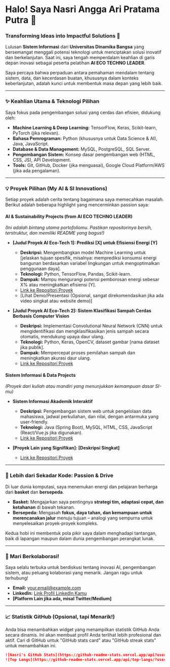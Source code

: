 # Halo! Saya Nasri Angga Ari Pratama Putra 👋

### Transforming Ideas into Impactful Solutions 🚀

Lulusan **Sistem Informasi** dari **Universitas Dinamika Bangsa** yang bersemangat menggali potensi teknologi untuk menciptakan solusi inovatif dan berkelanjutan. Saat ini, saya tengah memperdalam keahlian di garis depan inovasi sebagai peserta pelatihan **AI ECO TECHNO LEADER**.

Saya percaya bahwa perpaduan antara pemahaman mendalam tentang sistem, data, dan kecerdasan buatan, khususnya dalam konteks keberlanjutan, adalah kunci untuk membentuk masa depan yang lebih baik.

---

### ✨ Keahlian Utama & Teknologi Pilihan

Saya fokus pada pengembangan solusi yang cerdas dan efisien, didukung oleh:

* **Machine Learning & Deep Learning:** TensorFlow, Keras, Scikit-learn, PyTorch (jika relevan).
* **Bahasa Pemrograman:** Python (khususnya untuk Data Science & AI), Java, JavaScript.
* **Database & Data Management:** MySQL, PostgreSQL, SQL Server.
* **Pengembangan Sistem:** Konsep dasar pengembangan web (HTML, CSS, JS), API Development.
* **Tools:** Git, GitHub, Docker (jika menguasai), Google Cloud Platform/AWS (jika ada pengalaman).

---

### 💡 Proyek Pilihan (My AI & SI Innovations)

Setiap proyek adalah cerita tentang bagaimana saya memecahkan masalah. Berikut adalah beberapa highlight yang mencerminkan passion saya:

#### **AI & Sustainability Projects (from AI ECO TECHNO LEADER)**

*(Ini adalah bintang utama portofoliomu. Pastikan repositorinya bersih, terstruktur, dan memiliki README yang bagus!)*

* **[Judul Proyek AI Eco-Tech 1]: Prediksi [X] untuk Efisiensi Energi [Y]**
    * **Deskripsi:** Mengembangkan model Machine Learning untuk [jelaskan tujuan spesifik, misalnya: memprediksi konsumsi energi bangunan berdasarkan variabel lingkungan untuk mengoptimalkan penggunaan daya].
    * **Teknologi:** Python, TensorFlow, Pandas, Scikit-learn.
    * **Dampak:** Mampu mengurangi potensi pemborosan energi sebesar X% atau meningkatkan efisiensi [Y].
    * [Link ke Repositori Proyek](https://github.com/yourusername/project-ai-eco1)
    * [Lihat Demo/Presentasi (Opsional, sangat direkomendasikan jika ada video singkat atau website demo)]

* **[Judul Proyek AI Eco-Tech 2]: Sistem Klasifikasi Sampah Cerdas Berbasis Computer Vision**
    * **Deskripsi:** Implementasi Convolutional Neural Network (CNN) untuk mengidentifikasi dan mengklasifikasikan jenis sampah secara otomatis, mendukung upaya daur ulang.
    * **Teknologi:** Python, Keras, OpenCV, dataset gambar [nama dataset jika publik].
    * **Dampak:** Mempercepat proses pemilahan sampah dan meningkatkan akurasi daur ulang.
    * [Link ke Repositori Proyek](https://github.com/yourusername/project-ai-eco2)

#### **Sistem Informasi & Data Projects**

*(Proyek dari kuliah atau mandiri yang menunjukkan kemampuan dasar SI-mu)*

* **Sistem Informasi Akademik Interaktif**
    * **Deskripsi:** Pengembangan sistem web untuk pengelolaan data mahasiswa, jadwal perkuliahan, dan nilai, dengan antarmuka yang user-friendly.
    * **Teknologi:** Java (Spring Boot), MySQL, HTML, CSS, JavaScript (React/Vue.js jika digunakan).
    * [Link ke Repositori Proyek](https://github.com/yourusername/academic-info-system)

* **[Proyek Lain yang Signifikan]: [Deskripsi Singkat]**
    * [Link ke Repositori Proyek](https://github.com/yourusername/another-project)

---

### 🏀 Lebih dari Sekadar Kode: Passion & Drive

Di luar dunia komputasi, saya menemukan energi dan pelajaran berharga dari **basket** dan **bersepeda**.

* **Basket:** Mengajarkan saya pentingnya **strategi tim, adaptasi cepat, dan ketahanan** di bawah tekanan.
* **Bersepeda:** Mengasah **fokus, daya tahan, dan kemampuan untuk merencanakan jalur** menuju tujuan – analogi yang sempurna untuk menyelesaikan proyek-proyek kompleks.

Kedua hobi ini membentuk pola pikir saya dalam menghadapi tantangan, baik di lapangan maupun dalam dunia pengembangan perangkat lunak.

---

### 🤝 Mari Berkolaborasi!

Saya selalu terbuka untuk berdiskusi tentang inovasi AI, pengembangan sistem, atau peluang kolaborasi yang menarik. Jangan ragu untuk terhubung!

* **Email:** your.email@example.com
* **LinkedIn:** [Link Profil LinkedIn Kamu](https://www.linkedin.com/in/yourlinkedinprofile)
* **[Platform Lain jika ada, misal Twitter/Medium]**

---

### 📈 Statistik GitHub (Opsional, tapi Menarik!)

Anda bisa menambahkan widget yang menampilkan statistik GitHub Anda secara dinamis. Ini akan membuat profil Anda terlihat lebih profesional dan aktif. Cari di GitHub untuk "GitHub stats card" atau "GitHub streak stats" untuk menambahkan ini.

```markdown
![Nasri's GitHub Stats](https://github-readme-stats.vercel.app/api?username=yourgithubusername&show_icons=true&theme=radical)
![Top Langs](https://github-readme-stats.vercel.app/api/top-langs/?username=yourgithubusername&layout=compact&theme=radical)
